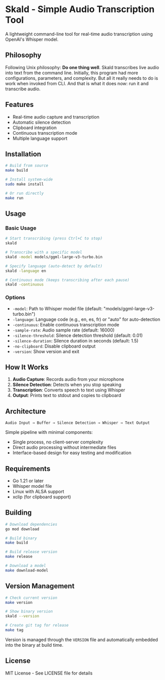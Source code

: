 # Skald - Simple Audio Transcription Tool

A lightweight command-line tool for real-time audio transcription using OpenAI's Whisper model.

## Philosophy

Following Unix philosophy: **Do one thing well**. Skald transcribes live audio into text from the command line.
Initially, this program had more configurations, parameters, and complexity. But all it really needs to do is work when invoked from CLI. And that is what it does now: run it and transcribe audio.

## Features

- Real-time audio capture and transcription
- Automatic silence detection
- Clipboard integration
- Continuous transcription mode
- Multiple language support

## Installation

```bash
# Build from source
make build

# Install system-wide
sudo make install

# Or run directly
make run
```

## Usage

### Basic Usage

```bash
# Start transcribing (press Ctrl+C to stop)
skald

# Transcribe with a specific model
skald -model models/ggml-large-v3-turbo.bin

# Specify language (auto-detect by default)
skald -language en

# Continuous mode (keeps transcribing after each pause)
skald -continuous
```

### Options

- `-model`: Path to Whisper model file (default: "models/ggml-large-v3-turbo.bin")
- `-language`: Language code (e.g., en, es, fr) or "auto" for auto-detection
- `-continuous`: Enable continuous transcription mode
- `-sample-rate`: Audio sample rate (default: 16000)
- `-silence-threshold`: Silence detection threshold (default: 0.01)
- `-silence-duration`: Silence duration in seconds (default: 1.5)
- `-no-clipboard`: Disable clipboard output
- `-version`: Show version and exit

## How It Works

1. **Audio Capture**: Records audio from your microphone
2. **Silence Detection**: Detects when you stop speaking
3. **Transcription**: Converts speech to text using Whisper
4. **Output**: Prints text to stdout and copies to clipboard

## Architecture

```
Audio Input → Buffer → Silence Detection → Whisper → Text Output
```

Simple pipeline with minimal components:
- Single process, no client-server complexity
- Direct audio processing without intermediate files
- Interface-based design for easy testing and modification

## Requirements

- Go 1.21 or later
- Whisper model file
- Linux with ALSA support
- xclip (for clipboard support)

## Building

```bash
# Download dependencies
go mod download

# Build binary
make build

# Build release version
make release

# Download a model
make download-model
```

## Version Management

```bash
# Check current version
make version

# Show binary version
skald --version

# Create git tag for release
make tag
```

Version is managed through the `VERSION` file and automatically embedded into the binary at build time.

## License

MIT License - See LICENSE file for details